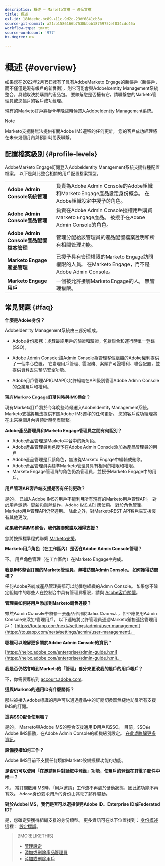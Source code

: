 ```yaml
---
description: 概述 — Marketo文檔 — 產品文檔
title: 概述
exl-id: 18ddeebc-bc89-411c-9d2c-23df6841cb3a
source-git-commit: a21db1586166b7530bbbb18759752ef834cdc46a
workflow-type: tm+mt
source-wordcount: '977'
ht-degree: 0%

---
```


# 概述 {#overview}

如果您在2022年2月15日擁有了具有AdobeMarketo Engage的新帳戶（新帳戶，而不僅僅是現有帳戶的新實例），則它可能會與AdobeIdentity Management系統整合，具體取決於購買的產品包。 要瞭解您是否擁有它，請聯繫您的Marketo管理員或您帳戶的客戶成功經理。

現有的Marketo訂戶將從今年晚些時候遷入AdobeIdentity Management系統。

>[!NOTE]
>
>Marketo支援將無法提供有關Adobe IMS遷移的任何更新。 您的客戶成功經理將在未來幾個月內與預計時間表聯繫。

## 配置檔案級別 {#profile-levels}

AdobeMarketo Engage訂閱登入AdobeIdentity Management系統支援各種配置檔案。 以下是與此整合相關的用戶配置檔案類型。

<table>
 <tr>
  <td><strong>Adobe Admin Console系統管理</strong></td>
  <td>負責為Adobe Admin Console的Adobe組織和Marketo Engage產品設定身份概念。 在Adobe組織設定中授予的角色。</td>
 </tr>
 <tr>
  <td><strong>Adobe Admin Console產品管理</strong></td>
  <td>負責在Adobe Admin Console授權用戶購買Marketo Engage產品。 被授予在Adobe Admin Console的角色。</td>
 </tr>
 <tr>
  <td><strong>Adobe Admin Console產品配置檔案管理</strong></td>
  <td>管理分配給該管理員的產品配置檔案說明和所有相關管理功能。</td>
 </tr>
 <tr>
  <td><strong>Marketo Engage產品管理</strong></td>
  <td>已授予具有管理權限的Marketo Engage訪問權限的人員。 在Marketo Engage，而不是Adobe Admin Console。</td>
 </tr>
 <tr>
  <td><strong>Marketo Engage用戶</strong></td>
  <td>一個被允許接觸Marketo Engage的人。 無管理權限。</td>
 </tr>
</table>

## 常見問題 {#faq}

**什麼是Adobe身份？**

AdobeIdentity Management系統由三部分組成。

* Adobe身份服務：處理最終用戶的驗證和驗證，包括聯合和運行時單一登錄(SSO)。

* Adobe Admin Console:該Admin Console為管理整個組織的Adobe權利提供了一個中心位置。 它處理用戶管理、雲服務、案頭許可證權利、聯合配置，並提供資料丟失預防安全功能。

* Adobe用戶管理API(UMAPI):允許組織在API級別管理Adobe Admin Console的企業用戶和權利。

**現有Marketo Engage訂購何時與IMS整合？**

現有Marketo訂戶將於今年晚些時候遷入AdobeIdentity Management系統。 Marketo支援將無法提供有關Adobe IMS遷移的任何更新。 您的客戶成功經理將在未來幾個月內與預計時間表聯繫。

**Adobe產品管理員和Marketo Engage管理員之間有何區別？**

* Adobe產品管理是Marketo平台中的新角色。
* Adobe產品管理員角色授予在Adobe Admin Console添加為產品管理員的用戶
* Adobe產品管理是只讀角色，無法從Marketo Engage中編輯或刪除。
* Adobe產品管理員與標準Marketo管理員具有相同的權限和權限。
* Marketo Engage管理員的角色仍為管理員，並授予Marketo Engage中的用戶。

**用戶管理API客戶端支援是否有任何更改？**

是的。 已加入Adobe IMS的用戶不能利用所有現有的Marketo用戶管理API。 對於用戶邀請、更新和刪除操作，Adobe [IMS API](https://www.adobe.io/apis/experienceplatform/umapi-new.html) 應使用。 對於角色管理，Marketo用戶管理API仍然適用。 除此之外，對MarketoREST API客戶端支援沒有其他更改。

**如果我們與IMS整合，我們將聯繫誰以獲得支援？**

您將按照標準程式聯繫 [Marketo支援](https://nation.marketo.com/t5/support/ct-p/Support)。

**Marketo用戶角色（在工作區內）是否在Adobe Admin Console管理？**

不。 用戶角色管理（在工作區內）在Marketo Engage中完成。

**我是IMS整合訂閱的Marketo管理員，無權訪問Admin Console。 如何獲得訪問權？**

任何Adobe系統或產品管理員都可以訪問您組織的Admin Console。 如果您不確定組織中的哪些人在控制台中具有管理員權限，請與 [Adobe客戶關懷](https://helpx.adobe.com/contact.html)。

**管理員如何將用戶添加到Marketo銷售連接？**

雖然Admin Console中將有一張產品卡用於Sales Connect ，但不應使用Admin Console來添加/管理用戶。 以下連結將允許管理員通過Marketo銷售連接管理用戶： [https://toutapp.com/next#settings/admin/user-management](https://toutapp.com/next#settings/admin/user-management)。

**哪裡可以瞭解更多關於Adobe Admin Console的資訊？**

[https://helpx.adobe.com/enterprise/admin-guide.html](https://helpx.adobe.com/enterprise/admin-guide.html)。

**我是否仍然會轉到Marketo的「管理」部分來更改我的帳戶的用戶帳戶？**

不，你需要導航到 [account.adobe.com](https://account.adobe.com)。

**這與Marketo的通用ID有什麼關係？**

那些被接入Adobe標識的用戶可以通過產品中的訂閱切換器無縫地訪問所有支援IMS的訂閱。

**這與SSO配合使用嗎？**

是的。 Marketo與Adobe IMS的整合支援通用ID用戶和SSO。 目前，SSO由Adobe IMS驅動，在Adobe Admin Console的組織級別設定。 [在此處瞭解更多資訊](https://helpx.adobe.com/enterprise/using/set-up-identity.html)。

**設備授權如何工作？**

Adobe IMS目前不支援任何類似Marketo設備授權功能的功能。

**是否仍可以使用「在邀請用戶對話框中登錄」功能，使用戶的登錄在其電子郵件中唯一？**

不。 當訂閱啟用IMS時，「用戶邀請」工作流不再處於活動狀態，因此該功能不再有效。 Adobe身份要求用戶的身份由其電子郵件驅動。

**對於Adobe IMS，我們是否可以選擇使用Adobe ID、Enterprise ID或Federated ID?**

是，您確定要獲得組織支援的身份類型。 更多資訊可在以下位置找到： [身份概述](https://helpx.adobe.com/enterprise/using/identity.html) 這裡： [設定標識](https://helpx.adobe.com/enterprise/using/set-up-identity.html)。

>[!MORELIKETHIS]
>
>* [管理設定](/help/marketo/product-docs/administration/marketo-with-adobe-identity/admin-setup.md)
>* [添加或刪除產品管理員](/help/marketo/product-docs/administration/marketo-with-adobe-identity/add-or-remove-a-product-admin.md)
>* [添加或刪除用戶](/help/marketo/product-docs/administration/marketo-with-adobe-identity/add-or-remove-a-user.md)


